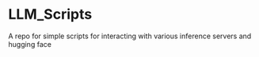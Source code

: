 # LLM_Scripts
A repo for simple scripts for interacting with various inference servers and hugging face
